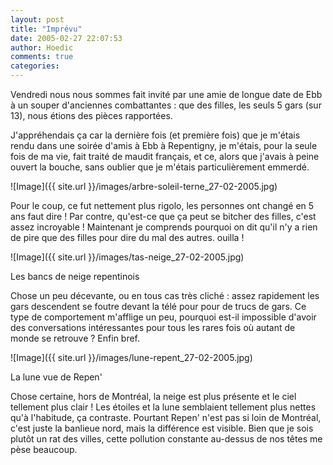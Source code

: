 ```yaml
---
layout: post
title: "Imprévu"
date: 2005-02-27 22:07:53
author: Hoedic
comments: true
categories: 
---
```



Vendredi nous nous sommes fait invité par une amie de longue date de Ebb à un souper d'anciennes combattantes : que des filles, les seuls 5  gars (sur 13), nous étions des pièces rapportées.

J'appréhendais ça car la dernière fois (et première fois) que je m'étais rendu dans une soirée d'amis à Ebb à Repentigny, je m'étais, pour la seule fois de ma vie, fait traité de maudit français, et ce, alors que j'avais à peine ouvert la bouche, sans oublier que je m'étais particulièrement emmerdé.

![Image]({{ site.url }}/images/arbre-soleil-terne_27-02-2005.jpg)


Pour le coup, ce fut nettement plus rigolo, les personnes ont changé en 5 ans faut dire ! Par contre, qu'est-ce que ça peut se bitcher des filles, c'est assez incroyable ! Maintenant je comprends pourquoi on dit qu'il n'y a rien de pire que des filles pour dire du mal des autres. ouilla !

![Image]({{ site.url }}/images/tas-neige_27-02-2005.jpg)
<div class="photoattrib">Les bancs de neige repentinois</div>



Chose un peu décevante, ou en tous cas très cliché : assez rapidement les gars descendent se foutre devant la télé pour pour de trucs de gars. Ce type de comportement m'afflige un peu, pourquoi est-il impossible d'avoir des conversations intéressantes pour tous les rares fois où autant de monde se retrouve ? Enfin bref.

![Image]({{ site.url }}/images/lune-repent_27-02-2005.jpg)
<div class="photoattrib">La lune vue de Repen'</div>



Chose certaine, hors de Montréal, la neige est plus présente et le ciel tellement plus clair ! Les étoiles et la lune semblaient tellement plus nettes qu'à l'habitude, ça contraste. Pourtant Repen' n'est pas si loin de Montréal, c'est juste la banlieue nord, mais la différence est visible. Bien que je sois plutôt un rat des villes, cette pollution constante au-dessus de nos têtes me pèse beaucoup.